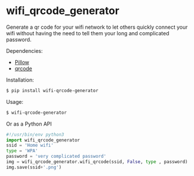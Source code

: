 # wifi_qrcode_generator
Generate a qr code for your wifi network to let others quickly connect your wifi without having the need to tell them your long and complicated password.

Dependencies:
* [Pillow](https://pypi.org/project/Pillow/)
* [qrcode](https://pypi.org/project/qrcode/)

Installation:
```bash
$ pip install wifi-qrcode-generator
```

Usage:
```bash
$ wifi-qrcode-generator
```

Or as a Python API

```python
#!/usr/bin/env python3
import wifi_qrcode_generator
ssid = 'Home wifi'
type = 'WPA'
password = 'very complicated password'
img = wifi_qrcode_generator.wifi_qrcode(ssid, False, type , password)
img.save(ssid+'.png')
```
